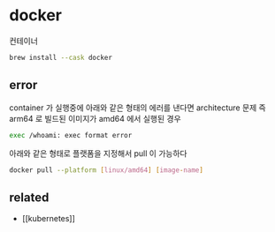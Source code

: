 # docker

컨테이너

```sh
brew install --cask docker 
```

## error
container 가 실행중에 아래와 같은 형태의 에러를 낸다면 architecture 문제
즉 arm64 로 빌드된 이미지가 amd64 에서 실행된 경우
```sh
exec /whoami: exec format error                                                                                                              │
```

아래와 같은 형태로 플랫폼을 지정해서 pull 이 가능하다
```sh
docker pull --platform [linux/amd64] [image-name]
```

## related
- [[kubernetes]]
